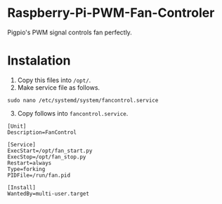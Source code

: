 # Raspberry-Pi-PWM-Fan-Controler
Pigpio's PWM signal controls fan perfectly.
# Instalation
1. Copy this files into `/opt/`.
2. Make service file as follows.
```
sudo nano /etc/systemd/system/fancontrol.service
```
3. Copy follows into `fancontrol.service`.
```
[Unit]
Description=FanControl

[Service]
ExecStart=/opt/fan_start.py
ExecStop=/opt/fan_stop.py
Restart=always
Type=forking
PIDFile=/run/fan.pid

[Install]
WantedBy=multi-user.target
```
